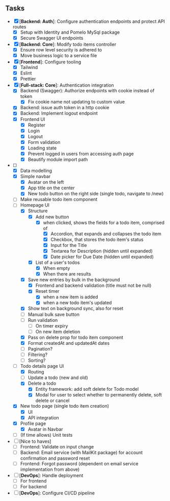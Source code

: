 ## Tasks

- [x] [**Backend: Auth**]: Configure authentication endpoints and protect API routes
  - [x] Setup with Identity and Pomelo MySql package
  - [x] Secure Swagger UI endpoints
- [x] [**Backend: Core**]: Modify todo items controller
  - [x] Ensure row level security is adhered to
  - [x] Move business logic to a service file
- [x] [**Frontend**]: Configure tooling
  - [x] Tailwind
  - [x] Eslint
  - [x] Prettier
- [x] [**Full-stack: Core**]: Authentication integration
  - [x] Backend (Swagger): Authorize endpoints with cookie instead of token
    - [x] Fix cookie name not updating to custom value
  - [x] Backend: issue auth token in a http cookie
  - [x] Backend: Implement logout endpoint
  - [x] Frontend UI
    - [x] Register
    - [x] Login
    - [x] Logout
    - [x] Form validation
    - [x] Loading state
    - [x] Prevent logged in users from accessing auth page
    - [x] Beautify module import path
- [ ] [**Full-stack**]: Pages
  - [x] Data modelling
  - [x] Simple navbar
    - [x] Avatar on the left
    - [x] App title on the center
    - [x] New todo button on the right side (single todo, navigate to /new)
  - [ ] Make reusable todo item component
  - [ ] Homepage UI
    - [x] Structure
      - [x] Add new button
        - [x] when clicked, shows the fields for a todo item, comprised of
          - [x] Accordion, that expands and collapses the todo item
          - [x] Checkbox, that stores the todo item's status
          - [x] Input for the Title
          - [x] Textarea for Description (hidden until expanded)
          - [x] Date picker for Due Date (hidden until expanded)
      - [x] List of a user's todos
        - [x] When empty
        - [x] When there are results
    - [x] Save new entries by bulk in the background
      - [x] Frontend and backend validation (title must not be null)
      - [x] Reset timer
        - [x] when a new item is added
        - [x] when a new todo item's updated
    - [x] Show text on background sync, also for reset
    - [ ] Manual bulk save button
    - [ ] Run validation
      - [ ] On timer expiry
      - [ ] On new item deletion
    - [x] Pass on delete prop for todo item component
    - [x] Format createdAt and updatedAt dates
    - [ ] Pagination?
    - [ ] Filtering?
    - [ ] Sorting?
  - [ ] Todo details page UI
    - [x] Routing
    - [ ] Update a todo (new and old)
    - [x] Delete a todo
      - [x] Entity framework: add soft delete for Todo model
      - [x] Modal for user to select whether to permanently delete, soft delete or cancel
  - [x] New todo page (single todo item creation)
    - [x] UI
    - [x] API integration
  - [x] Profile page
    - [x] Avatar in Navbar
  - [ ] (If time allows) Unit tests
- [ ] [Nice to haves]
  - [ ] Frontend: Validate on input change
  - [ ] Backend: Email service (with MailKit package) for account confirmation and password reset
  - [ ] Frontend: Forgot password (dependent on email service implementation from above)
- [ ] [**DevOps**]: Handle deployment
  - [ ] For frontend
  - [ ] For backend
- [ ] [**DevOps**]: Configure CI/CD pipeline